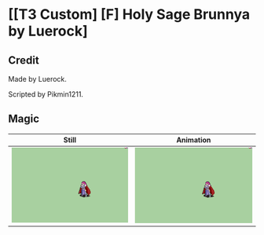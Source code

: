 # [\[T3 Custom\] \[F\] Holy Sage Brunnya by Luerock]

## Credit

Made by Luerock.

Scripted by Pikmin1211.
	
## Magic

| Still | Animation |
| :---: | :-------: |
| ![Magic still](./Magic_000.png) | ![Magic animation](./Magic.gif) |
